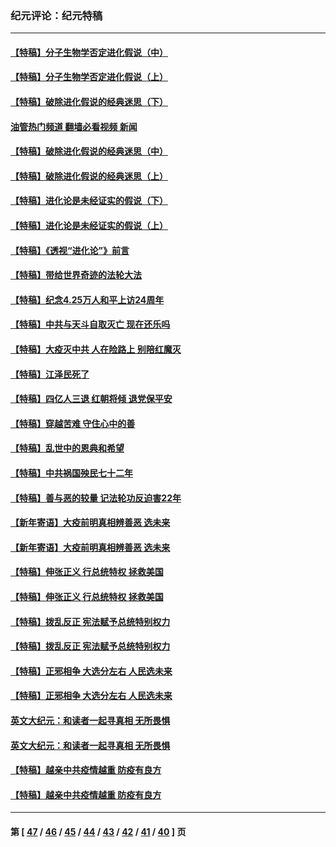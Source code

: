 ### 纪元评论：纪元特稿
---
#### [【特稿】分子生物学否定进化假说（中）](../../pages/nsc424/n14035548.md?07190330) 
#### [【特稿】分子生物学否定进化假说（上）](../../pages/nsc424/n14032398.md?07190330) 
#### [【特稿】破除进化假说的经典迷思（下）](../../pages/nsc424/n14029015.md?07190330) 
#### [油管热门频道 翻墙必看视频 新闻](ok?07190330)
#### [【特稿】破除进化假说的经典迷思（中）](../../pages/nsc424/n14027341.md?07190330) 
#### [【特稿】破除进化假说的经典迷思（上）](../../pages/nsc424/n14024749.md?07190330) 
#### [【特稿】进化论是未经证实的假说（下）](../../pages/nsc424/n14022170.md?07190330) 
#### [【特稿】进化论是未经证实的假说（上）](../../pages/nsc424/n14020737.md?07190330) 
#### [【特稿】《透视“进化论”》前言](../../pages/nsc424/n14019941.md?07190330) 
#### [【特稿】带给世界奇迹的法轮大法](../../pages/nsc424/n13994132.md?07190330) 
#### [【特稿】纪念4.25万人和平上访24周年](../../pages/nsc424/n13980883.md?07190330) 
#### [【特稿】中共与天斗自取灭亡 现在还乐吗](../../pages/nsc424/n13897482.md?07190330) 
#### [【特稿】大疫灭中共 人在险路上 别陪红魔灭](../../pages/nsc424/n13890697.md?07190330) 
#### [【特稿】江泽民死了](../../pages/nsc424/n13876300.md?07190330) 
#### [【特稿】四亿人三退 红朝将倾 退党保平安](../../pages/nsc424/n13794378.md?07190330) 
#### [【特稿】穿越苦难 守住心中的善](../../pages/nsc424/n13784979.md?07190330) 
#### [【特稿】乱世中的恩典和希望](../../pages/nsc424/n13734687.md?07190330) 
#### [【特稿】中共祸国殃民七十二年](../../pages/nsc424/n13272607.md?07190330) 
#### [【特稿】善与恶的较量 记法轮功反迫害22年](../../pages/nsc424/n13086597.md?07190330) 
#### [【新年寄语】大疫前明真相辨善恶 选未来](../../pages/nsc424/n12660855.md?07190330) 
#### [【新年寄语】大疫前明真相辨善恶 选未来](../../pages/nsc424/n12660855.md?07190330) 
#### [【特稿】伸张正义 行总统特权 拯救美国](../../pages/nsc424/n12616806.md?07190330) 
#### [【特稿】伸张正义 行总统特权 拯救美国](../../pages/nsc424/n12616806.md?07190330) 
#### [【特稿】拨乱反正 宪法赋予总统特别权力](../../pages/nsc424/n12598306.md?07190330) 
#### [【特稿】拨乱反正 宪法赋予总统特别权力](../../pages/nsc424/n12598306.md?07190330) 
#### [【特稿】正邪相争 大选分左右 人民选未来](../../pages/nsc424/n12545208.md?07190330) 
#### [【特稿】正邪相争 大选分左右 人民选未来](../../pages/nsc424/n12545208.md?07190330) 
#### [英文大纪元：和读者一起寻真相 无所畏惧](../../pages/nsc424/n12542027.md?07190330) 
#### [英文大纪元：和读者一起寻真相 无所畏惧](../../pages/nsc424/n12542027.md?07190330) 
#### [【特稿】越亲中共疫情越重 防疫有良方](../../pages/nsc424/n12042989.md?07190330) 
#### [【特稿】越亲中共疫情越重 防疫有良方](../../pages/nsc424/n12042989.md?07190330) 

---
#### 第 [ [47](./47.md?07190330) / [46](./46.md?07190330) / [45](./45.md?07190330) / [44](./44.md?07190330) / [43](./43.md?07190330) / [42](./42.md?07190330) / [41](./41.md?07190330) / [40](./40.md?07190330) ] 页
